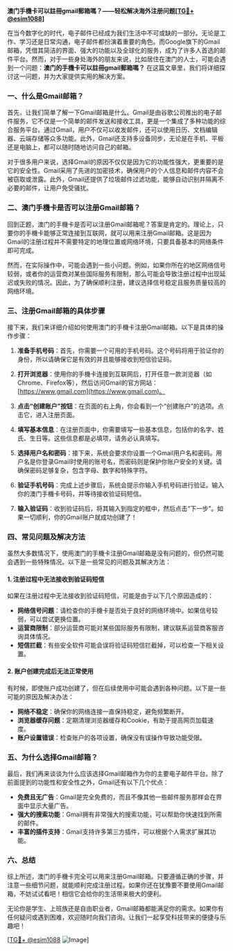 **澳门手機卡可以註冊gmail郵箱嗎？——轻松解决海外注册问题[[TG💪+ @esim1088](https://t.me/s/esim1088)]**

在当今数字化的时代，电子邮件已经成为我们生活中不可或缺的一部分。无论是工作、学习还是日常沟通，电子邮件都扮演着重要的角色。而Google旗下的Gmail邮箱，凭借其简洁的界面、强大的功能以及全球化的服务，成为了许多人首选的邮件平台。然而，对于一些身处海外的朋友来说，比如居住在澳门的人士，可能会遇到一个问题：**澳门的手機卡可以註冊gmail郵箱嗎？** 在这篇文章里，我们将详细探讨这一问题，并为大家提供实用的解决方案。

### 一、什么是Gmail邮箱？

首先，让我们简单了解一下Gmail邮箱是什么。Gmail是由谷歌公司推出的电子邮件服务，它不仅是一个简单的邮件发送和接收工具，更是一个集成了多种功能的综合服务平台。通过Gmail，用户不仅可以收发邮件，还可以使用日历、文档编辑器、云端存储等众多功能。此外，Gmail还支持多设备同步，无论是在手机、平板还是电脑上，都可以随时随地访问自己的邮箱。

对于很多用户来说，选择Gmail的原因不仅仅是因为它的功能性强大，更重要的是它的安全性。Gmail采用了先进的加密技术，确保用户的个人信息和邮件内容不会被窃取或泄露。此外，Gmail还提供了垃圾邮件过滤功能，能够自动识别并隔离不必要的邮件，让用户免受骚扰。

### 二、澳门手機卡是否可以注册Gmail邮箱？

回到正题，澳门的手機卡是否可以注册Gmail邮箱呢？答案是肯定的。理论上，只要你的手機卡能够正常连接到互联网，就可以用来注册Gmail邮箱。这是因为Gmail的注册过程并不需要特定的地理位置或网络环境，只要具备基本的网络条件即可完成。

然而，在实际操作中，可能会遇到一些小问题。例如，如果你所在的地区网络信号较弱，或者你的运营商对某些国际服务有限制，那么可能会导致注册过程中出现延迟或失败的情况。因此，为了确保顺利注册，建议选择信号稳定且服务质量较高的网络环境。

### 三、注册Gmail邮箱的具体步骤

接下来，我们来详细介绍如何使用澳门的手機卡注册Gmail邮箱。以下是具体的操作步骤：

1. **准备手机号码**：首先，你需要一个可用的手机号码。这个号码将用于验证你的身份，所以请确保它是有效的并且能够接收到短信验证码。

2. **打开浏览器**：使用你的手機卡连接到互联网后，打开任意一款浏览器（如Chrome、Firefox等），然后访问Gmail的官方网站：[https://www.gmail.com](https://www.gmail.com)。

3. **点击“创建账户”按钮**：在页面的右上角，你会看到一个“创建账户”的选项。点击它，进入注册页面。

4. **填写基本信息**：在注册页面中，你需要填写一些基本信息，包括你的名字、姓氏、生日等。这些信息都是必填项，请务必认真填写。

5. **选择用户名和密码**：接下来，系统会要求你设置一个Gmail用户名和密码。用户名是你登录Gmail时使用的账号名，而密码则是保护你账户安全的关键。请确保密码足够复杂，包含字母、数字和特殊字符。

6. **验证手机号码**：完成上述步骤后，系统会提示你输入手机号码进行验证。输入你的澳门手機卡号码，并等待接收验证码短信。

7. **输入验证码**：收到验证码后，将其输入到指定的框中，然后点击“下一步”。如果一切顺利，你的Gmail账户就成功创建了！

### 四、常见问题及解决方法

虽然大多数情况下，使用澳门的手機卡注册Gmail邮箱是没有问题的，但仍然可能会遇到一些特殊情况。以下是一些常见的问题及其解决方法：

#### 1. 注册过程中无法接收到验证码短信

如果在注册过程中无法接收到验证码短信，可能是由于以下几个原因造成的：
- **网络信号问题**：请检查你的手機卡是否处于良好的网络环境中。如果信号较弱，可以尝试更换位置。
- **运营商限制**：部分运营商可能对某些国际服务有限制，建议联系运营商客服咨询具体情况。
- **短信拦截**：有些安全软件可能会误将验证码短信拦截掉，可以检查一下相关设置。

#### 2. 账户创建完成后无法正常使用

有时候，即使账户成功创建了，但在后续使用中可能会遇到各种问题。以下是一些可能的原因及解决办法：
- **网络不稳定**：确保你的网络连接一直保持稳定，避免频繁断开。
- **浏览器缓存问题**：定期清理浏览器缓存和Cookie，有助于提高网页加载速度。
- **账户设置错误**：检查账户的各项设置，确保没有误操作导致功能受限。

### 五、为什么选择Gmail邮箱？

最后，我们再来谈谈为什么应该选择Gmail邮箱作为你的主要电子邮件平台。除了前面提到的功能性和安全性之外，Gmail还有以下几个优点：

- **免费且无广告**：Gmail是完全免费的，而且不像其他一些邮件服务那样会在界面中显示大量广告。
- **强大的搜索功能**：Gmail拥有非常强大的搜索功能，可以帮助你快速找到所需的邮件。
- **丰富的插件支持**：Gmail支持许多第三方插件，可以根据个人需求扩展其功能。

### 六、总结

综上所述，澳门的手機卡完全可以用来注册Gmail邮箱。只要遵循正确的步骤，并注意一些细节问题，就能顺利完成注册过程。如果你还在犹豫要不要使用Gmail邮箱，不妨试试看吧！相信它会给你的生活带来极大的便利。

无论你是学生、上班族还是自由职业者，Gmail邮箱都能满足你的需求。如果你有任何疑问或遇到困难，欢迎随时向我们咨询。让我们一起享受科技带来的便捷与乐趣吧！

[[TG💪+ @esim1088](https://t.me/s/esim1088) ![Image](https://i.postimg.cc/4NQfJmqS/Snipaste-2025-05-13-00-14-12.png)]